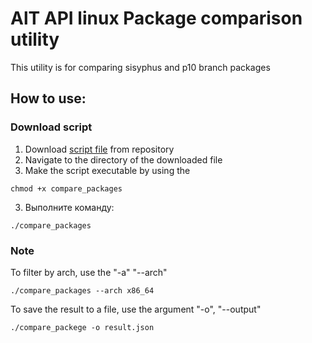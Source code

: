 # AlT API linux Package comparison utility
This utility is for comparing sisyphus and p10 branch packages

## How to use:

### Download script

1. Download [script file](https://github.com/vBaMnup/allinux_package_comparison/releases/download/v0.1-beta/compare_packege) from repository
2. Navigate to the directory of the downloaded file
3. Make the script executable by using the 
```shell
chmod +x compare_packages
```
3. Выполните команду:
```shell
./compare_packages
```
### Note
To filter by arch, use the "-a" "--arch"
```shell
./compare_packages --arch x86_64
```

To save the result to a file, use the argument "-o", "--output" 
```shell
./compare_packege -o result.json
```
